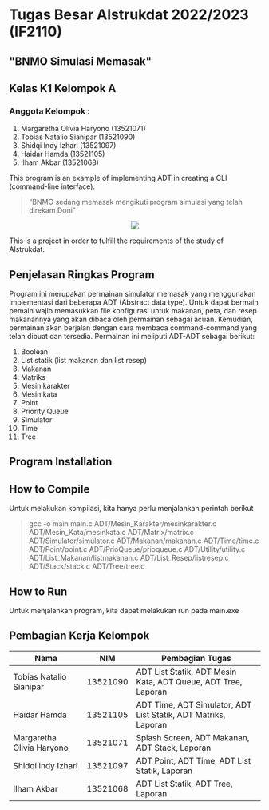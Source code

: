 # Tugas Besar Alstrukdat 2022/2023 (IF2110)
## "BNMO Simulasi Memasak"
## Kelas K1 Kelompok A
### Anggota Kelompok :
1. Margaretha Olivia Haryono	(13521071) 
2. Tobias Natalio Sianipar		(13521090) 
3. Shidqi Indy Izhari			    (13521097) 
4. Haidar Hamda			          (13521105) 
5. Ilham Akbar			          (13521068)


This program is an example of implementing ADT in creating a CLI (command-line interface).
> “BNMO sedang memasak mengikuti program simulasi yang telah direkam Doni”

<p align="center">
    <img src="https://img-9gag-fun.9cache.com/photo/aQ3Om62_460swp.webp">
</p>

This is a project in order to fulfill the requirements of the study of Alstrukdat.

## Penjelasan Ringkas Program
Program ini merupakan permainan simulator memasak yang menggunakan implementasi dari beberapa ADT (Abstract data type). Untuk dapat bermain pemain wajib memasukkan file konfigurasi untuk makanan, peta, dan resep makanannya yang akan dibaca oleh permainan sebagai acuan. Kemudian, permainan akan berjalan dengan cara membaca command-command yang telah dibuat dan tersedia. Permainan ini meliputi ADT-ADT sebagai berikut:
1. Boolean
2. List statik (list makanan dan list resep)
3. Makanan
4. Matriks
5. Mesin karakter
6. Mesin kata
7. Point
8. Priority Queue
9. Simulator
10. Time
11. Tree

## Program Installation

## How to Compile
Untuk melakukan kompilasi, kita hanya perlu menjalankan perintah berikut
> gcc -o main main.c ADT/Mesin_Karakter/mesinkarakter.c ADT/Mesin_Kata/mesinkata.c ADT/Matrix/matrix.c ADT/Simulator/simulator.c ADT/Makanan/makanan.c ADT/Time/time.c ADT/Point/point.c ADT/PrioQueue/prioqueue.c ADT/Utility/utility.c ADT/List_Makanan/listmakanan.c ADT/List_Resep/listresep.c ADT/Stack/stack.c ADT/Tree/tree.c

## How to Run
Untuk menjalankan program, kita dapat melakukan run pada main.exe

## Pembagian Kerja Kelompok
| Nama | NIM | Pembagian Tugas |
| ------| ---- | ---- |
| Tobias Natalio Sianipar | 13521090 | ADT List Statik, ADT Mesin Kata, ADT Queue, ADT Tree, Laporan |
| Haidar Hamda | 13521105 | ADT Time, ADT Simulator, ADT List Statik, ADT Matriks, Laporan |
| Margaretha Olivia Haryono | 13521071 | Splash Screen, ADT Makanan, ADT Stack, Laporan |
| Shidqi indy Izhari | 13521097 | ADT Point, ADT Time, ADT List Statik, Laporan |
| Ilham Akbar | 13521068 | ADT List Statik, ADT Tree, Laporan |
